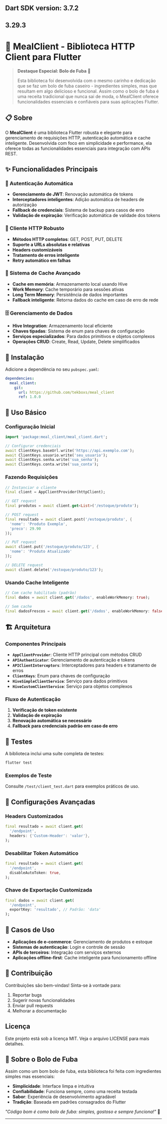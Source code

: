## Dart SDK version: 3.7.2
## 3.29.3

# 🍰 MealClient - Biblioteca HTTP Client para Flutter

> **Destaque Especial: Bolo de Fuba** 🥮
> 
> Esta biblioteca foi desenvolvida com o mesmo carinho e dedicação que se faz um bolo de fuba caseiro - ingredientes simples, mas que resultam em algo delicioso e funcional. Assim como o bolo de fuba é uma receita tradicional que nunca sai de moda, o MealClient oferece funcionalidades essenciais e confiáveis para suas aplicações Flutter.

## 📋 Sobre

O **MealClient** é uma biblioteca Flutter robusta e elegante para gerenciamento de requisições HTTP, autenticação automática e cache inteligente. Desenvolvida com foco em simplicidade e performance, ela oferece todas as funcionalidades essenciais para integração com APIs REST.

## ✨ Funcionalidades Principais

### 🔐 Autenticação Automática
- **Gerenciamento de JWT**: Renovação automática de tokens
- **Interceptadores inteligentes**: Adição automática de headers de autorização
- **Fallback de credenciais**: Sistema de backup para casos de erro
- **Validação de expiração**: Verificação automática de validade dos tokens

### 🔐 Cliente HTTP Robusto
- **Métodos HTTP completos**: GET, POST, PUT, DELETE
- **Suporte a URLs absolutas e relativas**
- **Headers customizáveis**
- **Tratamento de erros inteligente**
- **Retry automático em falhas**

### 💾 Sistema de Cache Avançado
- **Cache em memória**: Armazenamento local usando Hive
- **Work Memory**: Cache temporário para sessões ativas
- **Long Term Memory**: Persistência de dados importantes
- **Fallback inteligente**: Retorna dados do cache em caso de erro de rede

### 🗄️ Gerenciamento de Dados
- **Hive Integration**: Armazenamento local eficiente
- **Chaves tipadas**: Sistema de enum para chaves de configuração
- **Serviços especializados**: Para dados primitivos e objetos complexos
- **Operações CRUD**: Create, Read, Update, Delete simplificados

## 🚀 Instalação

Adicione a dependência no seu `pubspec.yaml`:

```yaml
dependencies:
  meal_client:
    git:
      url: https://github.com/tekboxs/meal_client
      ref: 1.0.0
```

## 📖 Uso Básico

### Configuração Inicial

```dart
import 'package:meal_client/meal_client.dart';

// Configurar credenciais
await ClientKeys.baseUrl.write('https://api.exemplo.com');
await ClientKeys.usuario.write('seu_usuario');
await ClientKeys.senha.write('sua_senha');
await ClientKeys.conta.write('sua_conta');
```

### Fazendo Requisições

```dart
// Instanciar o cliente
final client = AppClientProvider(httpClient);

// GET request
final produtos = await client.get<List>('/estoque/produto');

// POST request
final resultado = await client.post('/estoque/produto', {
  'nome': 'Produto Exemplo',
  'preco': 29.90
});

// PUT request
await client.put('/estoque/produto/123', {
  'nome': 'Produto Atualizado'
});

// DELETE request
await client.delete('/estoque/produto/123');
```

### Usando Cache Inteligente

```dart
// Com cache habilitado (padrão)
final dados = await client.get('/dados', enableWorkMemory: true);

// Sem cache
final dadosFrescos = await client.get('/dados', enableWorkMemory: false);
```

## 🏗️ Arquitetura

### Componentes Principais

- **`AppClientProvider`**: Cliente HTTP principal com métodos CRUD
- **`APIAuthenticator`**: Gerenciamento de autenticação e tokens
- **`APIClientInterceptors`**: Interceptadores para headers e tratamento de erros
- **`ClientKeys`**: Enum para chaves de configuração
- **`HiveSimpleClientService`**: Serviço para dados primitivos
- **`HiveCustomClientService`**: Serviço para objetos complexos

### Fluxo de Autenticação

1. **Verificação de token existente**
2. **Validação de expiração**
3. **Renovação automática se necessário**
4. **Fallback para credenciais padrão em caso de erro**

## 🧪 Testes

A biblioteca inclui uma suíte completa de testes:

```bash
flutter test
```

### Exemplos de Teste

Consulte `/test/client_test.dart` para exemplos práticos de uso.

## 🔧 Configurações Avançadas

### Headers Customizados

```dart
final resultado = await client.get(
  '/endpoint',
  headers: {'Custom-Header': 'valor'},
);
```

### Desabilitar Token Automático

```dart
final resultado = await client.get(
  '/endpoint',
  disableAutoToken: true,
);
```

### Chave de Exportação Customizada

```dart
final dados = await client.get(
  '/endpoint',
  exportKey: 'resultado', // Padrão: 'data'
);
```

## 🎯 Casos de Uso

- **Aplicações de e-commerce**: Gerenciamento de produtos e estoque
- **Sistemas de autenticação**: Login e controle de sessão
- **APIs de terceiros**: Integração com serviços externos
- **Aplicações offline-first**: Cache inteligente para funcionamento offline

## 🤝 Contribuição

Contribuições são bem-vindas! Sinta-se à vontade para:

1. Reportar bugs
2. Sugerir novas funcionalidades
3. Enviar pull requests
4. Melhorar a documentação

## Licença

Este projeto está sob a licença MIT. Veja o arquivo LICENSE para mais detalhes.

## 🍰 Sobre o Bolo de Fuba

Assim como um bom bolo de fuba, esta biblioteca foi feita com ingredientes simples mas essenciais:
- **Simplicidade**: Interface limpa e intuitiva
- **Confiabilidade**: Funciona sempre, como uma receita testada
- **Sabor**: Experiência de desenvolvimento agradável
- **Tradição**: Baseada em padrões consagrados do Flutter

*"Código bom é como bolo de fuba: simples, gostoso e sempre funciona!"* 🥮

---
